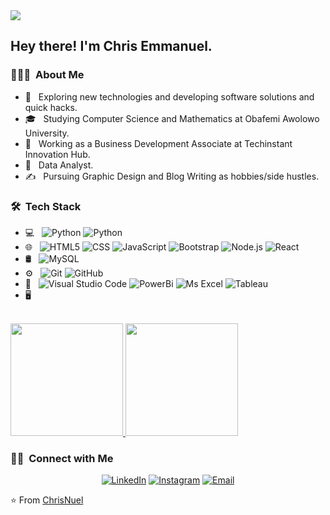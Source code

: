 <img src="https://raw.githubusercontent.com/chrisemmanuel/CHRISEMMANUEL/master/assets/Chris%20Emmanuel%20Singh%20Banner.png">

<h2> Hey there! I'm Chris Emmanuel.</h2>

<h3> 👨🏻‍💻 &nbsp;About Me </h3>

- 🤔 &nbsp; Exploring new technologies and developing software solutions and quick hacks.
- 🎓 &nbsp; Studying Computer Science and Mathematics at Obafemi Awolowo University.
- 💼 &nbsp; Working as a Business Development Associate at Techinstant Innovation Hub.
- 🌱 &nbsp; Data Analyst.
- ✍️ &nbsp; Pursuing Graphic Design and Blog Writing as hobbies/side hustles.

<h3> 🛠 &nbsp;Tech Stack</h3>

- 💻 &nbsp;
  ![Python](https://img.shields.io/badge/-Python-333333?style=flat&logo=python)
  ![Python](https://img.shields.io/badge/-Python-333333?style=flat&logo=python)
- 🌐 &nbsp;
  ![HTML5](https://img.shields.io/badge/-HTML5-333333?style=flat&logo=HTML5)
  ![CSS](https://img.shields.io/badge/-CSS-333333?style=flat&logo=CSS3&logoColor=1572B6)
  ![JavaScript](https://img.shields.io/badge/-JavaScript-333333?style=flat&logo=javascript)
  ![Bootstrap](https://img.shields.io/badge/-Bootstrap-333333?style=flat&logo=bootstrap&logoColor=563D7C)
  ![Node.js](https://img.shields.io/badge/-Node.js-333333?style=flat&logo=node.js)
  ![React](https://img.shields.io/badge/-React-333333?style=flat&logo=react)
- 🛢 &nbsp;
  ![MySQL](https://img.shields.io/badge/-MySQL-333333?style=flat&logo=mysql)
- ⚙️ &nbsp;
  ![Git](https://img.shields.io/badge/-Git-333333?style=flat&logo=git)
  ![GitHub](https://img.shields.io/badge/-GitHub-333333?style=flat&logo=github)
- 🔧 &nbsp;
  ![Visual Studio Code](https://img.shields.io/badge/-Visual%20Studio%20Code-333333?style=flat&logo=visual-studio-code&logoColor=007ACC)
  ![PowerBi](https://img.shields.io/badge/-PowerBi-333333?style=flat&logo=powerbi)
  ![Ms Excel](https://img.shields.io/badge/-PowerBi-333333?style=flat&logo=excel)
  ![Tableau](https://img.shields.io/badge/-PowerBi-333333?style=flat&logo=tableau)
- 🖥 &nbsp;
 

<br/>

<a href="https://github.com/chrisemmanuel">
  <img height="180em" src="https://github-readme-stats.vercel.app/api?username=chrisemmanuel&theme=buefy&show_icons=true" />
  <img height="180em" src="https://github-readme-stats.vercel.app/api/top-langs/?username=chrisemmanuel&theme=buefy&layout=compact" />
</a>

<br/>

<h3> 🤝🏻 &nbsp;Connect with Me </h3>

<p align="center">
<a href="https://www.linkedin.com/in/chrisemmanuel4u/"><img alt="LinkedIn" src="https://img.shields.io/badge/LinkedIn-chrisemmanuel4u-blue?style=flat-square&logo=linkedin"></a>
<a href="https://www.twitter.com/ChrisEmmanuel4u/"><img alt="Instagram" src="https://img.shields.io/badge/Instagram-ChrisEmmanuel4u_-blue?style=flat-square&logo=instagram"></a>
<a href="mailto:okhaniemmanuel7@gmail.com"><img alt="Email" src="https://img.shields.io/badge/Email-okhaniemmanuel7@gmail.com-blue?style=flat-square&logo=gmail"></a>
</p>

⭐️ From [ChrisNuel](https://github.com/chrisemmanuel)
